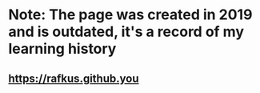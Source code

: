 # Note: The page was created in 2019 and is outdated, it's a record of my learning history
## https://rafkus.github.you
